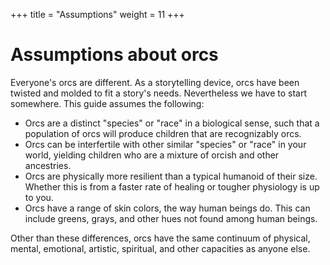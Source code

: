 +++
title = "Assumptions"
weight = 11
+++

# Assumptions about orcs

Everyone's orcs are different. As a storytelling device, orcs have been twisted and molded to fit a story's needs.
Nevertheless we have to start somewhere. This guide assumes the following:

- Orcs are a distinct "species" or "race" in a biological sense, such that a population of orcs will produce children that are recognizably orcs.
- Orcs can be interfertile with other similar "species" or "race" in your world, yielding children who are a mixture of orcish and other ancestries.
- Orcs are physically more resilient than a typical humanoid of their size. Whether this is from a faster rate of healing or tougher physiology is up to you.
- Orcs have a range of skin colors, the way human beings do. This can include greens, grays, and other hues not found among human beings.

Other than these differences, orcs have the same continuum of physical, mental, emotional, artistic, spiritual, and other capacities as anyone else.